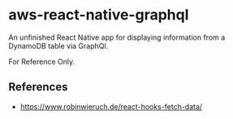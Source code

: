 # aws-react-native-graphql
An unfinished React Native app for displaying information from a DynamoDB table via GraphQl.

For Reference Only.

## References
* https://www.robinwieruch.de/react-hooks-fetch-data/
